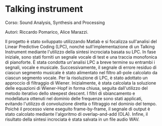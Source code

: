 # Talking instrument

Corso: Sound Analysis, Synthesis and Processing

Autori: Riccardo Pomarico, Alice Marazzi.

Il progetto è stato sviluppato utilizzando Matlab e si focalizza sull'analisi del Linear Predictive Coding (LPC), nonché sull'implementazione di un Talking Instrument mediante l'utilizzo della sintesi incrociata basata su LPC. In fase iniziale, sono stati forniti un segnale vocale di test e una traccia monofonica di pianoforte.
È stata condotta un'analisi LPC a breve termine su entrambi i segnali, vocale e musicale. Successivamente, il segnale di errore residuo di ciascun segmento musicale è stato alimentato nel filtro all-pole calcolato da ciascun segmento vocale.
Per la risoluzione di LPC, è stato adottato un approccio di filtraggio di Wiener. Inizialmente, è stata calcolata la soluzione delle equazioni di Wiener-Hopf in forma chiusa, seguita dall'utilizzo del metodo iterativo dello steepest descent.
I filtri di sbiancamento e modellatura ottenuti nel dominio delle frequenze sono stati applicati, evitando l'utilizzo di convoluzione diretta o filtraggio nel dominio del tempo. Poiché il processo viene eseguito frame-by-frame, il segnale di output è stato calcolato mediante l'algoritmo di overlap-and-add (OLA).
Infine, il risultato della sintesi incrociata è stata salvata in un file audio WAV.
